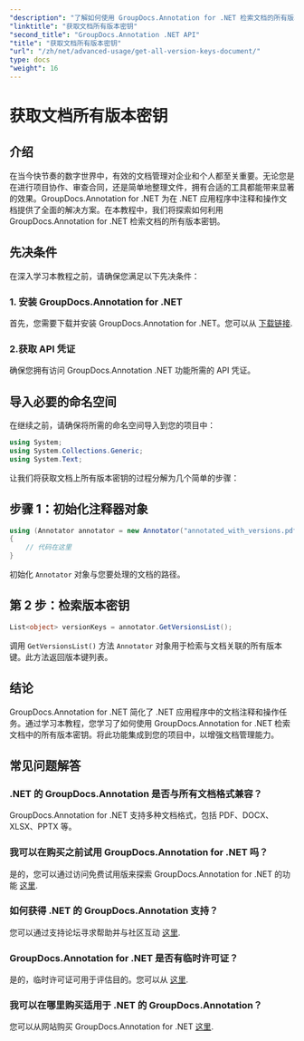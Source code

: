 ```yaml
---
"description": "了解如何使用 GroupDocs.Annotation for .NET 检索文档的所有版本密钥。借助这项全面的功能，增强您的文档管理能力。"
"linktitle": "获取文档所有版本密钥"
"second_title": "GroupDocs.Annotation .NET API"
"title": "获取文档所有版本密钥"
"url": "/zh/net/advanced-usage/get-all-version-keys-document/"
type: docs
"weight": 16
---
```


# 获取文档所有版本密钥

## 介绍
在当今快节奏的数字世界中，有效的文档管理对企业和个人都至关重要。无论您是在进行项目协作、审查合同，还是简单地整理文件，拥有合适的工具都能带来显著的效果。GroupDocs.Annotation for .NET 为在 .NET 应用程序中注释和操作文档提供了全面的解决方案。在本教程中，我们将探索如何利用 GroupDocs.Annotation for .NET 检索文档的所有版本密钥。
## 先决条件
在深入学习本教程之前，请确保您满足以下先决条件：
### 1. 安装 GroupDocs.Annotation for .NET
首先，您需要下载并安装 GroupDocs.Annotation for .NET。您可以从 [下载链接](https://releases。groupdocs.com/annotation/net/).
### 2.获取 API 凭证
确保您拥有访问 GroupDocs.Annotation .NET 功能所需的 API 凭证。

## 导入必要的命名空间
在继续之前，请确保将所需的命名空间导入到您的项目中：
```csharp
using System;
using System.Collections.Generic;
using System.Text;
```

让我们将获取文档上所有版本密钥的过程分解为几个简单的步骤：
## 步骤 1：初始化注释器对象
```csharp
using (Annotator annotator = new Annotator("annotated_with_versions.pdf"))
{
    // 代码在这里
}
```
初始化 `Annotator` 对象与您要处理的文档的路径。
## 第 2 步：检索版本密钥
```csharp
List<object> versionKeys = annotator.GetVersionsList();
```
调用 `GetVersionsList()` 方法 `Annotator` 对象用于检索与文档关联的所有版本键。此方法返回版本键列表。

## 结论
GroupDocs.Annotation for .NET 简化了 .NET 应用程序中的文档注释和操作任务。通过学习本教程，您学习了如何使用 GroupDocs.Annotation for .NET 检索文档中的所有版本密钥。将此功能集成到您的项目中，以增强文档管理能力。
## 常见问题解答
### .NET 的 GroupDocs.Annotation 是否与所有文档格式兼容？
GroupDocs.Annotation for .NET 支持多种文档格式，包括 PDF、DOCX、XLSX、PPTX 等。
### 我可以在购买之前试用 GroupDocs.Annotation for .NET 吗？
是的，您可以通过访问免费试用版来探索 GroupDocs.Annotation for .NET 的功能 [这里](https://releases。groupdocs.com/).
### 如何获得 .NET 的 GroupDocs.Annotation 支持？
您可以通过支持论坛寻求帮助并与社区互动 [这里](https://forum。groupdocs.com/c/annotation/10).
### GroupDocs.Annotation for .NET 是否有临时许可证？
是的，临时许可证可用于评估目的。您可以从 [这里](https://purchase。groupdocs.com/temporary-license/).
### 我可以在哪里购买适用于 .NET 的 GroupDocs.Annotation？
您可以从网站购买 GroupDocs.Annotation for .NET [这里](https://purchase。groupdocs.com/buy).